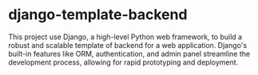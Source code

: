 # django-template-backend
This project use Django, a high-level Python web framework, to build a robust and scalable template of backend for a web application. Django's built-in features like ORM, authentication, and admin panel streamline the development process, allowing for rapid prototyping and deployment.
